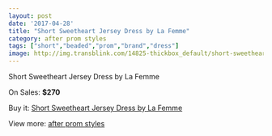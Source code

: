```yaml
---
layout: post
date: '2017-04-28'
title: "Short Sweetheart Jersey Dress by La Femme"
category: after prom styles
tags: ["short","beaded","prom","brand","dress"]
image: http://img.transblink.com/14825-thickbox_default/short-sweetheart-jersey-dress-by-la-femme.jpg
---
```

Short Sweetheart Jersey Dress by La Femme

On Sales: **$270**
<a href="https://www.transblink.com/en/after-prom-styles/4733-short-sweetheart-jersey-dress-by-la-femme.html"><amp-img layout="responsive" width="600" height="600" src="//img.transblink.com/14825-thickbox_default/short-sweetheart-jersey-dress-by-la-femme.jpg" alt="Short Sweetheart Jersey Dress by La Femme 0" /></a>
<a href="https://www.transblink.com/en/after-prom-styles/4733-short-sweetheart-jersey-dress-by-la-femme.html"><amp-img layout="responsive" width="600" height="600" src="//img.transblink.com/14827-thickbox_default/short-sweetheart-jersey-dress-by-la-femme.jpg" alt="Short Sweetheart Jersey Dress by La Femme 1" /></a>
<a href="https://www.transblink.com/en/after-prom-styles/4733-short-sweetheart-jersey-dress-by-la-femme.html"><amp-img layout="responsive" width="600" height="600" src="//img.transblink.com/14826-thickbox_default/short-sweetheart-jersey-dress-by-la-femme.jpg" alt="Short Sweetheart Jersey Dress by La Femme 2" /></a>

Buy it: [Short Sweetheart Jersey Dress by La Femme](https://www.transblink.com/en/after-prom-styles/4733-short-sweetheart-jersey-dress-by-la-femme.html "Short Sweetheart Jersey Dress by La Femme")

View more: [after prom styles](https://www.transblink.com/en/55-after-prom-styles "after prom styles")